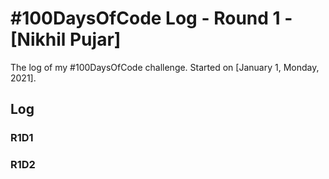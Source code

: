 # #100DaysOfCode Log - Round 1 - [Nikhil Pujar]

The log of my #100DaysOfCode challenge. Started on [January 1, Monday, 2021].

## Log

### R1D1 


### R1D2
